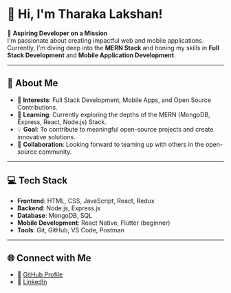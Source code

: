 # 👋 Hi, I'm Tharaka Lakshan! 

🎯 **Aspiring Developer on a Mission**  
I'm passionate about creating impactful web and mobile applications. Currently, I'm diving deep into the **MERN Stack** and honing my skills in **Full Stack Development** and **Mobile Application Development**.

---

## 🚀 About Me
- 👀 **Interests**: Full Stack Development, Mobile Apps, and Open Source Contributions.
- 🌱 **Learning**: Currently exploring the depths of the MERN (MongoDB, Express, React, Node.js) Stack.
- 💡 **Goal**: To contribute to meaningful open-source projects and create innovative solutions.
- 💞️ **Collaboration**: Looking forward to teaming up with others in the open-source community.

---

## 💻 Tech Stack
- **Frontend**: HTML, CSS, JavaScript, React, Redux
- **Backend**: Node.js, Express.js
- **Database**: MongoDB, SQL
- **Mobile Development**: React Native, Flutter (beginner)
- **Tools**: Git, GitHub, VS Code, Postman

---

## 🌐 Connect with Me
- 🔗 [GitHub Profile](https://github.com/LakshanWickramasinghe99)
- 💼 [LinkedIn](https://www.linkedin.com/in/tharaka-lakshan-b030772a2/)


